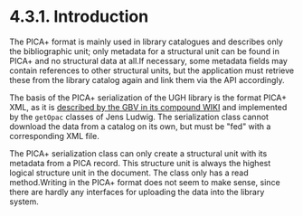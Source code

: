 # 4.3.1. Introduction

The PICA+ format is mainly used in library catalogues and describes only the bibliographic unit; only metadata for a structural unit can be found in PICA+ and no structural data at all.If necessary, some metadata fields may contain references to other structural units, but the application must retrieve these from the library catalog again and link them via the API accordingly.

The basis of the PICA+ serialization of the UGH library is the format PICA+ XML, as it is [described by the GBV in its compound WIKI](http://www.gbv.de/wikis/cls/PICAplus_in_XML) and implemented by the `getOpac` classes of Jens Ludwig. The serialization class cannot download the data from a catalog on its own, but must be "fed" with a corresponding XML file.

The PICA+ serialization class can only create a structural unit with its metadata from a PICA record. This structure unit is always the highest logical structure unit in the document. The class only has a read method.Writing in the PICA+ format does not seem to make sense, since there are hardly any interfaces for uploading the data into the library system.
